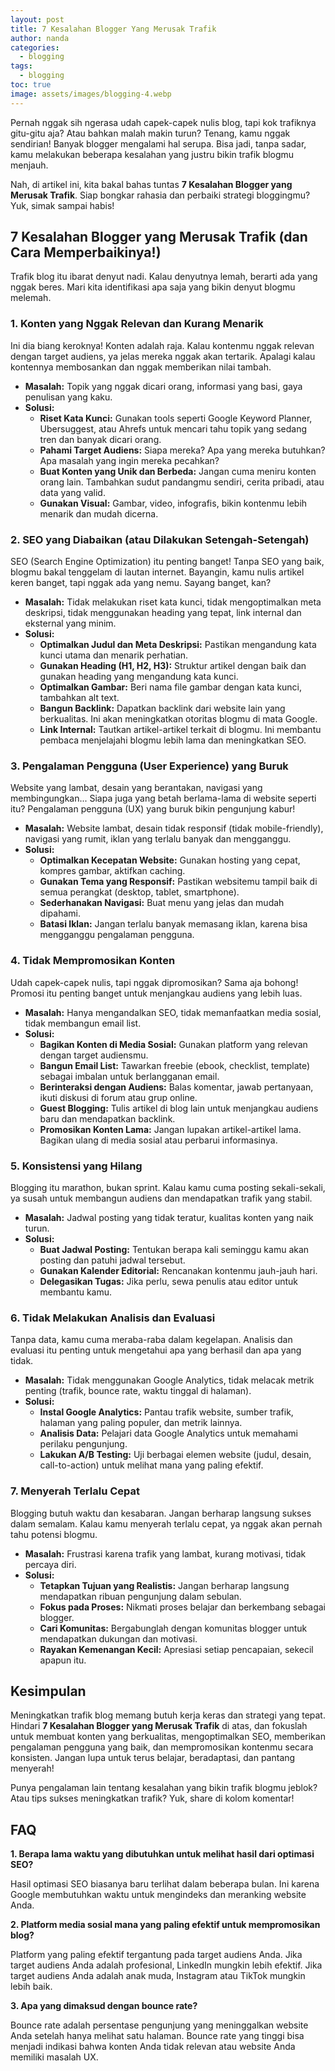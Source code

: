 ```yaml
---
layout: post
title: 7 Kesalahan Blogger Yang Merusak Trafik
author: nanda
categories:
  - blogging
tags:
  - blogging
toc: true
image: assets/images/blogging-4.webp
---
```



Pernah nggak sih ngerasa udah capek-capek nulis blog, tapi kok trafiknya gitu-gitu aja? Atau bahkan malah makin turun? Tenang, kamu nggak sendirian! Banyak blogger mengalami hal serupa. Bisa jadi, tanpa sadar, kamu melakukan beberapa kesalahan yang justru bikin trafik blogmu menjauh.

Nah, di artikel ini, kita bakal bahas tuntas **7 Kesalahan Blogger yang Merusak Trafik**. Siap bongkar rahasia dan perbaiki strategi bloggingmu? Yuk, simak sampai habis!

## 7 Kesalahan Blogger yang Merusak Trafik (dan Cara Memperbaikinya!)

Trafik blog itu ibarat denyut nadi. Kalau denyutnya lemah, berarti ada yang nggak beres. Mari kita identifikasi apa saja yang bikin denyut blogmu melemah.

### 1\. Konten yang Nggak Relevan dan Kurang Menarik

Ini dia biang keroknya! Konten adalah raja. Kalau kontenmu nggak relevan dengan target audiens, ya jelas mereka nggak akan tertarik. Apalagi kalau kontennya membosankan dan nggak memberikan nilai tambah.

- **Masalah:** Topik yang nggak dicari orang, informasi yang basi, gaya penulisan yang kaku.
- **Solusi:**
    - **Riset Kata Kunci:** Gunakan tools seperti Google Keyword Planner, Ubersuggest, atau Ahrefs untuk mencari tahu topik yang sedang tren dan banyak dicari orang.
    - **Pahami Target Audiens:** Siapa mereka? Apa yang mereka butuhkan? Apa masalah yang ingin mereka pecahkan?
    - **Buat Konten yang Unik dan Berbeda:** Jangan cuma meniru konten orang lain. Tambahkan sudut pandangmu sendiri, cerita pribadi, atau data yang valid.
    - **Gunakan Visual:** Gambar, video, infografis, bikin kontenmu lebih menarik dan mudah dicerna.

### 2\. SEO yang Diabaikan (atau Dilakukan Setengah-Setengah)

SEO (Search Engine Optimization) itu penting banget! Tanpa SEO yang baik, blogmu bakal tenggelam di lautan internet. Bayangin, kamu nulis artikel keren banget, tapi nggak ada yang nemu. Sayang banget, kan?

- **Masalah:** Tidak melakukan riset kata kunci, tidak mengoptimalkan meta deskripsi, tidak menggunakan heading yang tepat, link internal dan eksternal yang minim.
- **Solusi:**
    - **Optimalkan Judul dan Meta Deskripsi:** Pastikan mengandung kata kunci utama dan menarik perhatian.
    - **Gunakan Heading (H1, H2, H3):** Struktur artikel dengan baik dan gunakan heading yang mengandung kata kunci.
    - **Optimalkan Gambar:** Beri nama file gambar dengan kata kunci, tambahkan alt text.
    - **Bangun Backlink:** Dapatkan backlink dari website lain yang berkualitas. Ini akan meningkatkan otoritas blogmu di mata Google.
    - **Link Internal:** Tautkan artikel-artikel terkait di blogmu. Ini membantu pembaca menjelajahi blogmu lebih lama dan meningkatkan SEO.

### 3\. Pengalaman Pengguna (User Experience) yang Buruk

Website yang lambat, desain yang berantakan, navigasi yang membingungkan... Siapa juga yang betah berlama-lama di website seperti itu? Pengalaman pengguna (UX) yang buruk bikin pengunjung kabur!

- **Masalah:** Website lambat, desain tidak responsif (tidak mobile-friendly), navigasi yang rumit, iklan yang terlalu banyak dan mengganggu.
- **Solusi:**
    - **Optimalkan Kecepatan Website:** Gunakan hosting yang cepat, kompres gambar, aktifkan caching.
    - **Gunakan Tema yang Responsif:** Pastikan websitemu tampil baik di semua perangkat (desktop, tablet, smartphone).
    - **Sederhanakan Navigasi:** Buat menu yang jelas dan mudah dipahami.
    - **Batasi Iklan:** Jangan terlalu banyak memasang iklan, karena bisa mengganggu pengalaman pengguna.

### 4\. Tidak Mempromosikan Konten

Udah capek-capek nulis, tapi nggak dipromosikan? Sama aja bohong! Promosi itu penting banget untuk menjangkau audiens yang lebih luas.

- **Masalah:** Hanya mengandalkan SEO, tidak memanfaatkan media sosial, tidak membangun email list.
- **Solusi:**
    - **Bagikan Konten di Media Sosial:** Gunakan platform yang relevan dengan target audiensmu.
    - **Bangun Email List:** Tawarkan freebie (ebook, checklist, template) sebagai imbalan untuk berlangganan email.
    - **Berinteraksi dengan Audiens:** Balas komentar, jawab pertanyaan, ikuti diskusi di forum atau grup online.
    - **Guest Blogging:** Tulis artikel di blog lain untuk menjangkau audiens baru dan mendapatkan backlink.
    - **Promosikan Konten Lama:** Jangan lupakan artikel-artikel lama. Bagikan ulang di media sosial atau perbarui informasinya.

### 5\. Konsistensi yang Hilang

Blogging itu marathon, bukan sprint. Kalau kamu cuma posting sekali-sekali, ya susah untuk membangun audiens dan mendapatkan trafik yang stabil.

- **Masalah:** Jadwal posting yang tidak teratur, kualitas konten yang naik turun.
- **Solusi:**
    - **Buat Jadwal Posting:** Tentukan berapa kali seminggu kamu akan posting dan patuhi jadwal tersebut.
    - **Gunakan Kalender Editorial:** Rencanakan kontenmu jauh-jauh hari.
    - **Delegasikan Tugas:** Jika perlu, sewa penulis atau editor untuk membantu kamu.

### 6\. Tidak Melakukan Analisis dan Evaluasi

Tanpa data, kamu cuma meraba-raba dalam kegelapan. Analisis dan evaluasi itu penting untuk mengetahui apa yang berhasil dan apa yang tidak.

- **Masalah:** Tidak menggunakan Google Analytics, tidak melacak metrik penting (trafik, bounce rate, waktu tinggal di halaman).
- **Solusi:**
    - **Instal Google Analytics:** Pantau trafik website, sumber trafik, halaman yang paling populer, dan metrik lainnya.
    - **Analisis Data:** Pelajari data Google Analytics untuk memahami perilaku pengunjung.
    - **Lakukan A/B Testing:** Uji berbagai elemen website (judul, desain, call-to-action) untuk melihat mana yang paling efektif.

### 7\. Menyerah Terlalu Cepat

Blogging butuh waktu dan kesabaran. Jangan berharap langsung sukses dalam semalam. Kalau kamu menyerah terlalu cepat, ya nggak akan pernah tahu potensi blogmu.

- **Masalah:** Frustrasi karena trafik yang lambat, kurang motivasi, tidak percaya diri.
- **Solusi:**
    - **Tetapkan Tujuan yang Realistis:** Jangan berharap langsung mendapatkan ribuan pengunjung dalam sebulan.
    - **Fokus pada Proses:** Nikmati proses belajar dan berkembang sebagai blogger.
    - **Cari Komunitas:** Bergabunglah dengan komunitas blogger untuk mendapatkan dukungan dan motivasi.
    - **Rayakan Kemenangan Kecil:** Apresiasi setiap pencapaian, sekecil apapun itu.

## Kesimpulan

Meningkatkan trafik blog memang butuh kerja keras dan strategi yang tepat. Hindari **7 Kesalahan Blogger yang Merusak Trafik** di atas, dan fokuslah untuk membuat konten yang berkualitas, mengoptimalkan SEO, memberikan pengalaman pengguna yang baik, dan mempromosikan kontenmu secara konsisten. Jangan lupa untuk terus belajar, beradaptasi, dan pantang menyerah!

Punya pengalaman lain tentang kesalahan yang bikin trafik blogmu jeblok? Atau tips sukses meningkatkan trafik? Yuk, share di kolom komentar!

## FAQ

**1\. Berapa lama waktu yang dibutuhkan untuk melihat hasil dari optimasi SEO?**

Hasil optimasi SEO biasanya baru terlihat dalam beberapa bulan. Ini karena Google membutuhkan waktu untuk mengindeks dan meranking website Anda.

**2\. Platform media sosial mana yang paling efektif untuk mempromosikan blog?**

Platform yang paling efektif tergantung pada target audiens Anda. Jika target audiens Anda adalah profesional, LinkedIn mungkin lebih efektif. Jika target audiens Anda adalah anak muda, Instagram atau TikTok mungkin lebih baik.

**3\. Apa yang dimaksud dengan bounce rate?**

Bounce rate adalah persentase pengunjung yang meninggalkan website Anda setelah hanya melihat satu halaman. Bounce rate yang tinggi bisa menjadi indikasi bahwa konten Anda tidak relevan atau website Anda memiliki masalah UX.
